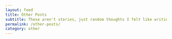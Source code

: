 ```yaml
---
layout: feed
title: Other Posts
subtitle: These aren't stories, just random thoughts I felt like writing.
permalink: /other-posts/
category: other
---
```


